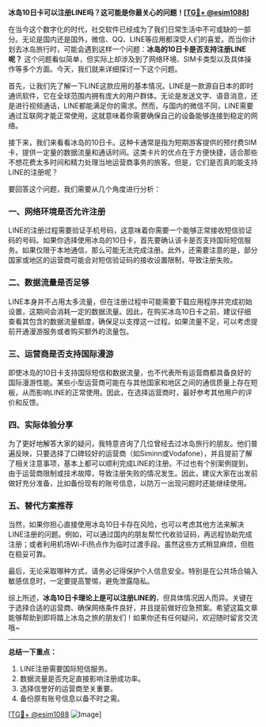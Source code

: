 **冰岛10日卡可以注册LINE吗？这可能是你最关心的问题！[[TG💪+ @esim1088](https://t.me/s/esim1088)]**

在当今这个数字化的时代，社交软件已经成为了我们日常生活中不可或缺的一部分。无论是国内还是国外，微信、QQ、LINE等应用都深受人们的喜爱。而当你计划去冰岛旅行时，可能会遇到这样一个问题：**冰岛的10日卡是否支持注册LINE呢？** 这个问题看似简单，但实际上却涉及到了网络环境、SIM卡类型以及具体操作等多个方面。今天，我们就来详细探讨一下这个问题。

首先，让我们先了解一下LINE这款应用的基本情况。LINE是一款源自日本的即时通讯软件，它在全球范围内拥有庞大的用户群体。无论是发送文字、语音消息，还是进行视频通话，LINE都能满足你的需求。然而，与国内的微信不同，LINE需要通过互联网才能正常使用，这就意味着你需要确保自己的设备能够连接到稳定的网络。

接下来，我们来看看冰岛的10日卡。这种卡通常是指为短期游客提供的预付费SIM卡，提供一定量的数据流量和通话时间。这类卡片的优点在于方便快捷，适合那些不想花费太多时间和精力处理当地运营商事务的旅客。但是，它们是否真的能支持LINE的注册呢？

要回答这个问题，我们需要从几个角度进行分析：

### **一、网络环境是否允许注册**

LINE的注册过程需要验证手机号码，这意味着你需要一个能够正常接收短信验证码的号码。如果你选择使用冰岛的10日卡，首先要确认该卡是否支持国际短信服务。如果仅限于本地通信，那么可能无法完成注册。此外，还需要注意的是，部分国家或地区的运营商可能会对短信验证码的接收设置限制，导致注册失败。

### **二、数据流量是否足够**

LINE本身并不占用太多流量，但在注册过程中可能需要下载应用程序并完成初始设置，这期间会消耗一定的数据流量。因此，在购买冰岛10日卡之前，建议仔细查看其包含的数据流量额度，确保足以支撑这一过程。如果流量不足，可以考虑提前开通漫游服务或者购买额外的流量包。

### **三、运营商是否支持国际漫游**

即使冰岛的10日卡支持国际短信和数据流量，也不代表所有运营商都具备良好的国际漫游性能。某些小型运营商可能在与其他国家和地区之间的通信质量上存在短板，从而影响LINE的正常使用。因此，在选择运营商时，最好参考其他用户的评价和反馈。

### **四、实际体验分享**

为了更好地解答大家的疑问，我特意咨询了几位曾经去过冰岛旅行的朋友。他们普遍反映，只要选择了口碑较好的运营商（如Siminn或Vodafone），并且提前了解了相关注意事项，基本上都可以顺利完成LINE的注册。不过也有个别案例提到，由于运营商限制或技术故障，导致注册失败的情况发生。因此，建议大家在出发前做好充分准备，比如备份现有的账号信息，以防万一出现问题时还能继续使用。

### **五、替代方案推荐**

当然，如果你担心直接使用冰岛10日卡存在风险，也可以考虑其他方法来解决LINE注册的问题。例如，可以通过国内的朋友帮忙代收验证码，再远程协助完成注册；或者利用机场Wi-Fi热点作为临时过渡手段。虽然这些方式稍显麻烦，但胜在稳妥可靠。

最后，无论采取哪种方式，请务必记得保护个人信息安全。特别是在公共场合输入敏感信息时，一定要提高警惕，避免泄露隐私。

综上所述，**冰岛10日卡理论上是可以注册LINE的**，但具体情况因人而异。关键在于选择合适的运营商、确保网络条件良好，并且提前做好应急预案。希望这篇文章能够帮助到即将踏上冰岛之旅的朋友们！如果你还有任何疑问，欢迎随时留言交流哦~

---

**总结一下重点：**
1. LINE注册需要国际短信服务。
2. 数据流量是否充足直接影响注册成功率。
3. 选择信誉好的运营商至关重要。
4. 备份原有账号信息以备不时之需。

[[TG💪+ @esim1088](https://t.me/s/esim1088) ![Image](https://i.postimg.cc/4NQfJmqS/Snipaste-2025-05-13-00-14-12.png)]